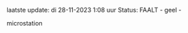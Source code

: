 laatste update: 
di 28-11-2023  1:08   uur 
Status: FAALT - geel - 
<div class="service Y">microstation</div>